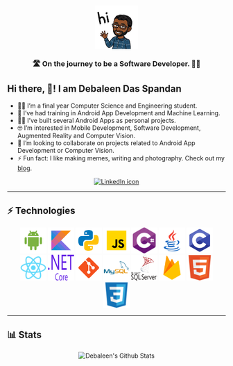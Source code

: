 <p align="middle">
  <img align="center" src="https://raw.githubusercontent.com/the-it-weirdo/the-it-weirdo/master/assets/logo.png"  height="100" width="100"/>
</p>

<h3 align="middle">🛣️ On the journey to be a Software Developer. 👨‍💻</h3>

## Hi there, 👋! I am Debaleen Das Spandan

- 👨‍🎓 I’m a final year Computer Science and Engineering student.
- 🌱 I’ve had training in Android App Development and Machine Learning.
- 👨‍💻 I’ve built several Android Apps as personal projects.
- 🤓 I’m interested in Mobile Development, Software Development, Augmented Reality and Computer Vision.
- 👯 I’m looking to collaborate on projects related to Android App Development or Computer Vision.
- ⚡ Fun fact: I like making memes, writing and photography. Check out my [blog](https://www.mindswindow.me).

<p align="middle"><a href="https://www.linkedin.com/in/the-it-weirdo/" title="Connect on LinkedIn"><img src="https://img.shields.io/badge/linkedin-%230077B5.svg?&style=for-the-badge&logo=linkedin&logoColor=white" alt="LinkedIn icon"/></a></p>

***

## ⚡ Technologies

<p align="middle">
  <img src="https://raw.githubusercontent.com/the-it-weirdo/the-it-weirdo/master/assets/android.svg" alt="android" width="60" height="60"/>
  <img src="https://raw.githubusercontent.com/the-it-weirdo/the-it-weirdo/master/assets/kotlin.svg" alt="kotlin" width="60" height="60"/>
  <img src="https://raw.githubusercontent.com/the-it-weirdo/the-it-weirdo/master/assets/python.svg" alt="python" width="60" height="60"/>
  <img src="https://raw.githubusercontent.com/the-it-weirdo/the-it-weirdo/master/assets/javascript.svg" alt="javascript" width="60" height="60"/>
  <img src="https://raw.githubusercontent.com/the-it-weirdo/the-it-weirdo/master/assets/csharp.svg" alt="c" width="60" height="60"/>
  <img src="https://raw.githubusercontent.com/the-it-weirdo/the-it-weirdo/master/assets/java.svg" alt="java" width="60" height="60"/>
  <img src="https://raw.githubusercontent.com/the-it-weirdo/the-it-weirdo/master/assets/c.svg" alt="c" width="60" height="60"/>
  <img src="https://raw.githubusercontent.com/the-it-weirdo/the-it-weirdo/master/assets/react.svg" alt="react" width="60" height="60"/>
  <img src="https://raw.githubusercontent.com/the-it-weirdo/the-it-weirdo/master/assets/netcore.svg" alt=".net core" width="60" height="60"/>
  <img src="https://raw.githubusercontent.com/the-it-weirdo/the-it-weirdo/master/assets/git.svg" alt="git" width="60" height="60"/>
  <img src="https://raw.githubusercontent.com/the-it-weirdo/the-it-weirdo/master/assets/mysql.svg" alt="mysql" width="60" height="60"/>
  <img src="https://raw.githubusercontent.com/the-it-weirdo/the-it-weirdo/master/assets/sqlserver.svg" alt="mysql" width="60" height="60"/>
  <img src="https://raw.githubusercontent.com/the-it-weirdo/the-it-weirdo/master/assets/firebase.svg" alt="firebase" width="60" height="60"/>
  <img src="https://raw.githubusercontent.com/the-it-weirdo/the-it-weirdo/master/assets/html5.svg" alt="html5" width="60" height="60"/>
  <img src="https://raw.githubusercontent.com/the-it-weirdo/the-it-weirdo/master/assets/css3.svg" alt="css3" width="60" height="60"/>
</p>


***

## 📊 Stats

<p align="middle">
  <img alt="Debaleen's Github Stats" align="center" src="https://github-readme-stats.vercel.app/api?username=the-it-weirdo&count_private=true&include_all_commits=true&show_icons=true&theme=blue-green" />
  
  <!-- <img alt="Debaleen's Top used Languages" align="center" src="https://github-readme-stats.vercel.app/api/top-langs/?username=the-it-weirdo&hide=jupyter%20notebook,c%23&theme=blue-green"/>
  _NOTE: Top languages does not indicate my skill level or something like that, it's a github metric of which languages I have the most code on github_
-->
</p>
